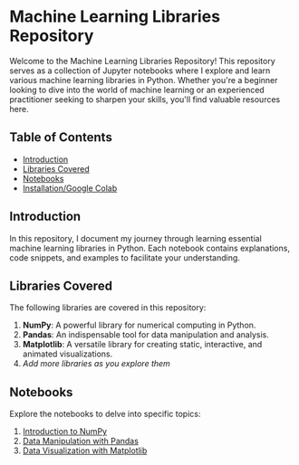 # Machine Learning Libraries Repository

Welcome to the Machine Learning Libraries Repository! This repository serves as a collection of Jupyter notebooks where I explore and learn various machine learning libraries in Python. Whether you're a beginner looking to dive into the world of machine learning or an experienced practitioner seeking to sharpen your skills, you'll find valuable resources here.

## Table of Contents

- [Introduction](#introduction)
- [Libraries Covered](#libraries-covered)
- [Notebooks](#notebooks)
- [Installation/Google Colab](#installation)

## Introduction

In this repository, I document my journey through learning essential machine learning libraries in Python. Each notebook contains explanations, code snippets, and examples to facilitate your understanding.

## Libraries Covered

The following libraries are covered in this repository:

1. **NumPy**: A powerful library for numerical computing in Python.
2. **Pandas**: An indispensable tool for data manipulation and analysis.
3. **Matplotlib**: A versatile library for creating static, interactive, and animated visualizations.
4. *Add more libraries as you explore them*

## Notebooks

Explore the notebooks to delve into specific topics:

1. [Introduction to NumPy](https://github.com/darshandhnwde/ML-Libraries/blob/main/Numpy.ipynb)
2. [Data Manipulation with Pandas](https://github.com/darshandhnwde/ML-Libraries/blob/main/Pandas.ipynb)
3. [Data Visualization with Matplotlib](https://github.com/darshandhnwde/ML-Libraries/blob/main/Matplotlib.ipynb)
